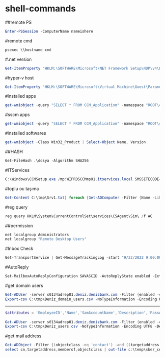# shell-commands



##remote PS
```powershell
Enter-PSSession -ComputerName nameishere
```

#remote cmd
```powershell
psexec \\hostname cmd
```

#.net version
```powershell
Get-ItemProperty 'HKLM:\SOFTWARE\Microsoft\NET Framework Setup\NDP\v4\Full' | Select-Object Version
```

#hyper-v host
```powershell
Get-ItemProperty 'HKLM:\SOFTWARE\Microsoft\Virtual Machine\Guest\Parameters\' | Select-Object HostName
```

#installed apps
```powershell
get-wmiobject -query "SELECT * FROM CCM_Application" -namespace "ROOT\ccm\ClientSDK" | Select-Object FullName, InstallState
```

#sscm apps
```powershell
get-wmiobject -query "SELECT * FROM CCM_Application" -namespace "ROOT\ccm\ClientSDK" | Select-Object FullName, InstallState
```

#installed softwares
```powershell
get-wmiobject -Class Win32_Product | Select-Object Name, Version
```

##HASH
```powershell
Get-FileHash .\dosya -Algorithm SHA256
```

#ITServices
```powershell
C:\Windows\CCMSetup.exe /mp:WIPRDSCCMmp01.itservices.local SMSSITECODE=INT FSP=WIPRDSCCMmp01.itservices.local
```

#toplu ou taşıma
```powershell
Get-Content C:\tmp\Srv1.txt| foreach {Get-ADComputer -Filter {Name -Like $_} |Move-ADObject -TargetPath "OU=Tier0,OU=App Servers,OU=Production Servers,OU=TPP Servers,DC=Tpp,DC=local"}
```

#reg query
```powershell
reg query HKLM\System\CurrentControlSet\services\CSAgent\Sim\ /f AG
```

##permission
```powershell
net localgroup Administrators
net localgroup "Remote Desktop Users"
```

#Inbox Check
```powershell
Get-TransportService | Get-MessageTrackingLog -start "9/22/2022 9:00:00 AM" -end "9/22/2022 3:00:00 PM" -Sender "sturan@osmanlimenkul.com.tr" -Recipients "portfoysaklama@denizbank.com" | Where-Object {$_.EventId -like "FA*"}
```

#AutoReply
```powershell
Set-MailboxAutoReplyConfiguration SAVASCID -AutoReplyState enabled -ExternalAudience all -InternalMessage "message"
```

#get domain users
```powershell
Get-ADUser -server s0134adrep01.deniz.denizbank.com -Filter {enabled -eq "true" -and objectclass -eq "user"} -properties lastlogondate, enabled | Select-Object Name,SamAccountName,lastlogondate, enabled | 
Export-csv C:\tmp\Deniz_domain_users.csv -NoTypeInformation -Encoding UTF8
```

---------------------
```powershell
$attributes = 'EmployeeID','Name','SamAccountName','Description','PasswordLastSet','emailaddress','PasswordNeverExpires','whencreated','whenchanged','lastlogondate',@{n='lastlogontimeStamp';e={[DateTime]::FromFileTime($_.lastlogontimestamp)}},'enabled'
 
Get-ADUser -server s0134adrep01.deniz.denizbank.com -Filter {enabled -eq "true" -and objectclass -eq "user"} -properties * | select $attributes | 
Export-csv C:\tmp\Deniz_users.csv -NoTypeInformation -Encoding UTF8 -Delimiter ";" 
```

#get mail address
```powershell
Get-ADObject -Filter {(objectclass -eq 'contact') -and ((targetaddress -like "*denizbank.com*") -or (targetaddress -like "*sberbank*"))} -Properties *  | 
select cn,targetaddress,memberof,objectclass | out-file c:\temp\sber_contacts.csv 
```
